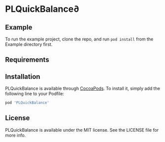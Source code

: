 # PLQuickBalance∂

## Example

To run the example project, clone the repo, and run `pod install` from the Example directory first.

## Requirements

## Installation

PLQuickBalance is available through [CocoaPods](https://cocoapods.org). To install
it, simply add the following line to your Podfile:

```ruby
pod 'PLQuickBalance'
```


## License

PLQuickBalance is available under the MIT license. See the LICENSE file for more info.
